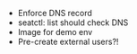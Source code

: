 - Enforce DNS record
- seatctl: list should check DNS
- Image for demo env
- Pre-create external users?!